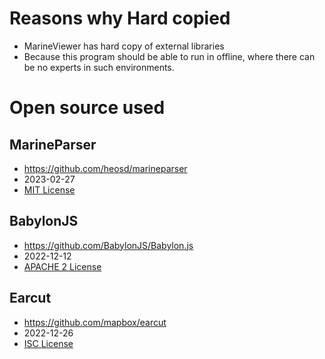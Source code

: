 # Reasons why Hard copied
- MarineViewer has hard copy of external libraries
- Because this program should be able to run in offline, where there can be no experts in such environments.

# Open source used

## MarineParser
- https://github.com/heosd/marineparser
- 2023-02-27
- [MIT License](./marineparser/LICENSE.txt)

## BabylonJS
- https://github.com/BabylonJS/Babylon.js
- 2022-12-12
- [APACHE 2 License](./babylonjs/license.md)

## Earcut
- https://github.com/mapbox/earcut
- 2022-12-26
- [ISC License](./earcut/LICENSE.txt)
